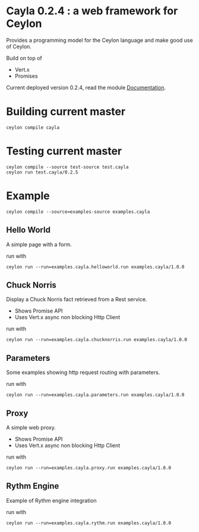 # Cayla 0.2.4 : a web framework for Ceylon

Provides a programming model for the Ceylon language and make good use of Ceylon.

Build on top of
* Vert.x
* Promises

Current deployed version 0.2.4, read the module [Documentation](https://modules.ceylon-lang.org/repo/1/cayla/0.2.4).

# Building current master

    ceylon compile cayla

# Testing current master

    ceylon compile --source test-source test.cayla
    ceylon run test.cayla/0.2.5

# Example

    ceylon compile --source=examples-source examples.cayla

## Hello World

A simple page with a form.

run with

    ceylon run --run=examples.cayla.helloworld.run examples.cayla/1.0.0

## Chuck Norris

Display a Chuck Norris fact retrieved from a Rest service.

- Shows Promise API
- Uses Vert.x async non blocking Http Client

run with

    ceylon run --run=examples.cayla.chucknorris.run examples.cayla/1.0.0


## Parameters

Some examples showing http request routing with parameters.

run with


    ceylon run --run=examples.cayla.parameters.run examples.cayla/1.0.0
    
## Proxy

A simple web proxy.

- Shows Promise API
- Uses Vert.x async non blocking Http Client

run with

    ceylon run --run=examples.cayla.proxy.run examples.cayla/1.0.0
    
## Rythm Engine

Example of Rythm engine integration

run with

    ceylon run --run=examples.cayla.rythm.run examples.cayla/1.0.0
